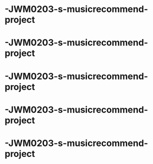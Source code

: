 # -JWM0203-s-musicrecommend-project
# -JWM0203-s-musicrecommend-project
# -JWM0203-s-musicrecommend-project
# -JWM0203-s-musicrecommend-project
# -JWM0203-s-musicrecommend-project
